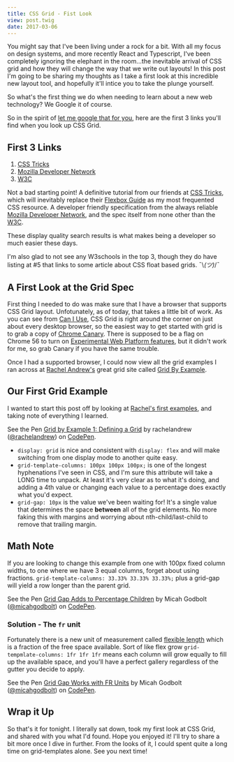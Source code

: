 ```yaml
---
title: CSS Grid - Fist Look
view: post.twig
date: 2017-03-06
---
```


You might say that I've been living under a rock for a bit. With all my focus on design systems, and more recently React and Typescript, I've been completely ignoring the elephant in the room...the inevitable arrival of CSS grid and how they will change the way that we write out layouts! In this post I'm going to be sharing my thoughts as I take a first look at this incredible new layout tool, and hopefully it'll intice you to take the plunge yourself.

So what's the first thing we do when needing to learn about a new web technology? We Google it of course.

So in the spirit of [let me google that for you](http://lmgtfy.com/?q=css+grid), here are the first 3 links you'll find when you look up CSS Grid.

## First 3 Links

1. [CSS Tricks](https://css-tricks.com/snippets/css/complete-guide-grid/)
2. [Mozilla Developer Network](https://developer.mozilla.org/en-US/docs/Web/CSS/CSS_Grid_Layout)
3. [W3C](https://www.w3.org/TR/css3-grid-layout/)

Not a bad starting point! A definitive tutorial from our friends at [CSS Tricks](https://css-tricks.com), which will inevitably replace their [Flexbox Guide](https://css-tricks.com/snippets/css/a-guide-to-flexbox/) as my most frequented CSS resource. A developer friendly specification from the always reliable [Mozilla Developer Network](https://developer.mozilla.org), and the spec itself from none other than the [W3C](https://www.w3.org). 

These display quality search results is what makes being a developer so much easier these days.

I'm also glad to not see any W3schools in the top 3, though they do have listing at #5 that links to some article about CSS float based grids. ¯\\_(ツ)_/¯

## A First Look at the Grid Spec

First thing I needed to do was make sure that I have a browser that supports CSS Grid layout. Unfotunately, as of today, that takes a little bit of work. As you can see from [Can I Use](http://caniuse.com/#feat=css-grid), CSS Grid is right around the corner on just about every desktop browser, so the easiest way to get started with grid is to grab a copy of [Chrome Canary](https://www.google.com/chrome/browser/canary.html). There is supposed to be a flag on Chrome 56 to turn on [Experimental Web Platform features](chrome://flags/#enable-experimental-web-platform-features), but it didn't work for me, so grab Canary if you have the same trouble. 

Once I had a supported browser, I could now view all the grid examples I ran across at [Rachel Andrew's](https://twitter.com/rachelandrew) great grid site called [Grid By Example](http://gridbyexample.com/examples/).  

## Our First Grid Example

I wanted to start this post off by looking at [Rachel's first examples](http://codepen.io/rachelandrew/pen/BNXyQa), and taking note of everything I learned.

<p data-height="265" data-theme-id="0" data-slug-hash="BNXyQa" data-default-tab="css,result" data-user="rachelandrew" data-embed-version="2" data-pen-title="Grid by Example 1: Defining a Grid" class="codepen">See the Pen <a href="https://codepen.io/rachelandrew/pen/BNXyQa/">Grid by Example 1: Defining a Grid</a> by rachelandrew (<a href="http://codepen.io/rachelandrew">@rachelandrew</a>) on <a href="http://codepen.io">CodePen</a>.</p>



- `display: grid` is nice and consistent with `display: flex` and will make switching from one display mode to another quite easy.
- `grid-template-columns: 100px 100px 100px;` is one of the longest hyphenations I've seen in CSS, and I'm sure this attribute will take a LONG time to unpack. At least it's very clear as to what it's doing, and adding a 4th value or changing each value to a percentage does exactly what you'd expect.
- `grid-gap: 10px` is the value we've been waiting for! It's a single value that determines the space __between__ all of the grid elements. No more faking this with margins and worrying about nth-child/last-child to remove that trailing margin. 

## Math Note

If you are looking to change this example from one with 100px fixed column widths, to one where we have 3 equal columns, forget about using fractions. `grid-template-columns: 33.33% 33.33% 33.33%;` plus a grid-gap will yield a row longer than the parent grid. 

<p data-height="265" data-theme-id="0" data-slug-hash="vxyyxr" data-default-tab="css,result" data-user="micahgodbolt" data-embed-version="2" data-pen-title="Grid Gap Adds to Percentage Children" class="codepen">See the Pen <a href="http://codepen.io/micahgodbolt/pen/vxyyxr/">Grid Gap Adds to Percentage Children</a> by Micah Godbolt (<a href="http://codepen.io/micahgodbolt">@micahgodbolt</a>) on <a href="http://codepen.io">CodePen</a>.</p>

### Solution - The `fr` unit

Fortunately there is a new unit of measurement called [flexible length](https://www.w3.org/TR/css3-grid-layout/#fr-unit) which is a fraction of the free space available. Sort of like flex grow `grid-tempmlate-columns: 1fr 1fr 1fr` means each column will grow equally to fill up the available space, and you'll have a perfect gallery regardless of the gutter you decide to apply.

<p data-height="265" data-theme-id="0" data-slug-hash="yMVVbY" data-default-tab="css,result" data-user="micahgodbolt" data-embed-version="2" data-pen-title="Grid Gap Works with FR Units" class="codepen">See the Pen <a href="http://codepen.io/micahgodbolt/pen/yMVVbY/">Grid Gap Works with FR Units</a> by Micah Godbolt (<a href="http://codepen.io/micahgodbolt">@micahgodbolt</a>) on <a href="http://codepen.io">CodePen</a>.</p>


## Wrap it Up

So that's it for tonight. I literally sat down, took my first look at CSS Grid, and shared with you what I'd found. Hope you enjoyed it! I'll try to share a bit more once I dive in further. From the looks of it, I could spent quite a long time on grid-templates alone. See you next time!

<script async src="https://production-assets.codepen.io/assets/embed/ei.js"></script>